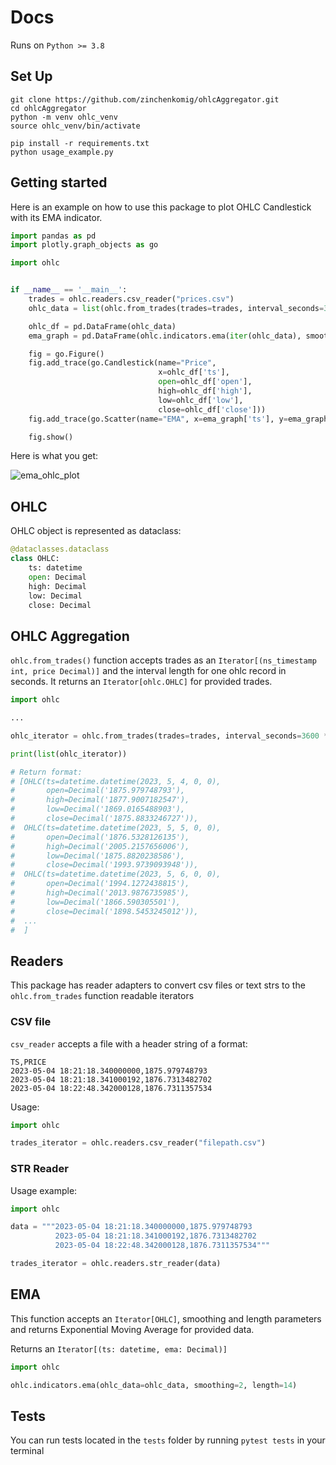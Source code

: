 # Docs

Runs on `Python >= 3.8`
## Set Up
```
git clone https://github.com/zinchenkomig/ohlcAggregator.git
cd ohlcAggregator
python -m venv ohlc_venv 
source ohlc_venv/bin/activate

pip install -r requirements.txt
python usage_example.py

```

## Getting started

Here is an example on how to use this package to plot OHLC Candlestick with its EMA indicator.

```python
import pandas as pd
import plotly.graph_objects as go

import ohlc


if __name__ == '__main__':
    trades = ohlc.readers.csv_reader("prices.csv")
    ohlc_data = list(ohlc.from_trades(trades=trades, interval_seconds=3600 * 24))

    ohlc_df = pd.DataFrame(ohlc_data)
    ema_graph = pd.DataFrame(ohlc.indicators.ema(iter(ohlc_data), smoothing=2, length=7), columns=['ts', 'ema'])

    fig = go.Figure()
    fig.add_trace(go.Candlestick(name="Price",
                                 x=ohlc_df['ts'],
                                 open=ohlc_df['open'],
                                 high=ohlc_df['high'],
                                 low=ohlc_df['low'],
                                 close=ohlc_df['close']))
    fig.add_trace(go.Scatter(name="EMA", x=ema_graph['ts'], y=ema_graph['ema']))

    fig.show()

```

Here is what you get:

![ema_ohlc_plot](https://github.com/zinchenkomig/ohlcAggregator/assets/68202880/e5668a1a-71a8-40ee-b6b7-b073cfefad37)


## OHLC
OHLC object is represented as dataclass:
```python
@dataclasses.dataclass
class OHLC:
    ts: datetime
    open: Decimal
    high: Decimal
    low: Decimal
    close: Decimal
```

## OHLC Aggregation
`ohlc.from_trades()` function accepts trades as an `Iterator[(ns_timestamp int, price Decimal)]` 
and the interval length for one ohlc record in seconds. It returns an `Iterator[ohlc.OHLC]` for provided trades.
```python
import ohlc

...

ohlc_iterator = ohlc.from_trades(trades=trades, interval_seconds=3600 * 24)

print(list(ohlc_iterator))

# Return format:
# [OHLC(ts=datetime.datetime(2023, 5, 4, 0, 0),
#       open=Decimal('1875.979748793'),
#       high=Decimal('1877.9007182547'),
#       low=Decimal('1869.0165488903'),
#       close=Decimal('1875.8833246727')),
#  OHLC(ts=datetime.datetime(2023, 5, 5, 0, 0),
#       open=Decimal('1876.5328126135'),
#       high=Decimal('2005.2157656006'),
#       low=Decimal('1875.8820238586'),
#       close=Decimal('1993.9739093948')),
#  OHLC(ts=datetime.datetime(2023, 5, 6, 0, 0),
#       open=Decimal('1994.1272438815'),
#       high=Decimal('2013.9876735985'),
#       low=Decimal('1866.590305501'),
#       close=Decimal('1898.5453245012')),
#  ...
#  ]
```



## Readers
This package has reader adapters 
to convert csv files or text strs to the `ohlc.from_trades` function readable iterators
### CSV file
`csv_reader` accepts a file with a header string of a format:
```
TS,PRICE
2023-05-04 18:21:18.340000000,1875.979748793
2023-05-04 18:21:18.341000192,1876.7313482702
2023-05-04 18:22:48.342000128,1876.7311357534
```
Usage:
```python
import ohlc

trades_iterator = ohlc.readers.csv_reader("filepath.csv")
```
### STR Reader
Usage example:
```python
import ohlc

data = """2023-05-04 18:21:18.340000000,1875.979748793
          2023-05-04 18:21:18.341000192,1876.7313482702
          2023-05-04 18:22:48.342000128,1876.7311357534"""

trades_iterator = ohlc.readers.str_reader(data)
```

## EMA
This function accepts an `Iterator[OHLC]`, smoothing and length parameters 
and returns Exponential Moving Average for provided data.

Returns an `Iterator[(ts: datetime, ema: Decimal)]`
```python
import ohlc

ohlc.indicators.ema(ohlc_data=ohlc_data, smoothing=2, length=14)

```

## Tests

You can run tests located in the `tests` folder by running `pytest tests` in your terminal
